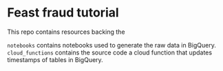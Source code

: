 # Feast fraud tutorial

This repo contains resources backing the 

`notebooks` contains notebooks used to generate the raw data in BigQuery.
`cloud_functions` contains the source code a cloud function that updates timestamps of tables in BigQuery.

